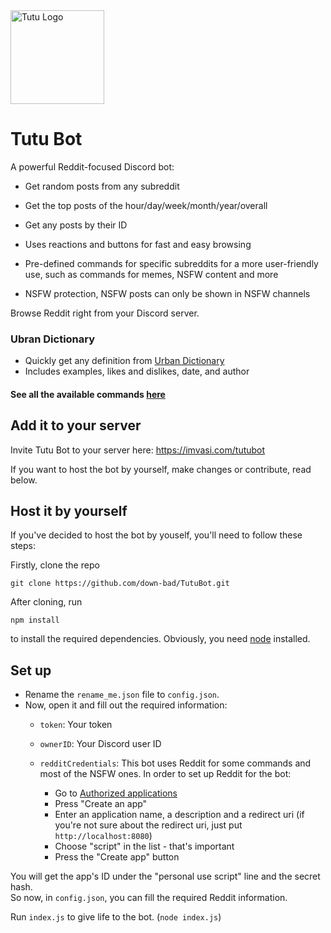 <img width="150" height="150" alt="Tutu Logo" src="https://imvasi.com/images/tutu_logo_square.png">

# Tutu Bot

A powerful Reddit-focused Discord bot:

- Get random posts from any subreddit
- Get the top posts of the hour/day/week/month/year/overall
- Get any posts by their ID  

- Uses reactions and buttons for fast and easy browsing
- Pre-defined commands for specific subreddits for a more user-friendly use, such as commands for memes, NSFW content and more
- NSFW protection, NSFW posts can only be shown in NSFW channels  

Browse Reddit right from your Discord server.

### Ubran Dictionary
- Quickly get any definition from [Urban Dictionary](https://www.urbandictionary.com/)
- Includes examples, likes and dislikes, date, and author

#### See all the available commands [here](https://imvasi.com/tutubot/#commands)

## Add it to your server

Invite Tutu Bot to your server here: https://imvasi.com/tutubot

If you want to host the bot by yourself, make changes or contribute, read below.

## Host it by yourself

If you've decided to host the bot by youself, you'll need to follow these steps:  

Firstly, clone the repo
```
git clone https://github.com/down-bad/TutuBot.git
```
After cloning, run
```
npm install
```
to install the required dependencies. Obviously, you need [node](https://nodejs.org/en/) installed.

## Set up

- Rename the `rename_me.json` file to `config.json`.
- Now, open it and fill out the required information:
  - `token`: Your token
  - `ownerID`: Your Discord user ID

  - `redditCredentials`: This bot uses Reddit for some commands and most of the NSFW ones. In order to set up Reddit for the bot:
    - Go to [Authorized applications](https://reddit.com/prefs/apps/)
    - Press "Create an app"
    - Enter an application name, a description and a redirect uri (if you're not sure about the redirect uri, just put `http://localhost:8080`)
    - Choose "script" in the list - that's important
    - Press the "Create app" button

You will get the app's ID under the "personal use script" line and the secret hash.  
So now, in `config.json`, you can fill the required Reddit information.  

Run `index.js` to give life to the bot. (`node index.js`)
